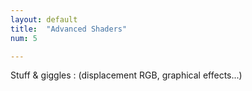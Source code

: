 ```yaml
---
layout: default
title:  "Advanced Shaders"
num: 5

---
```


Stuff & giggles : (displacement RGB, graphical effects...)
